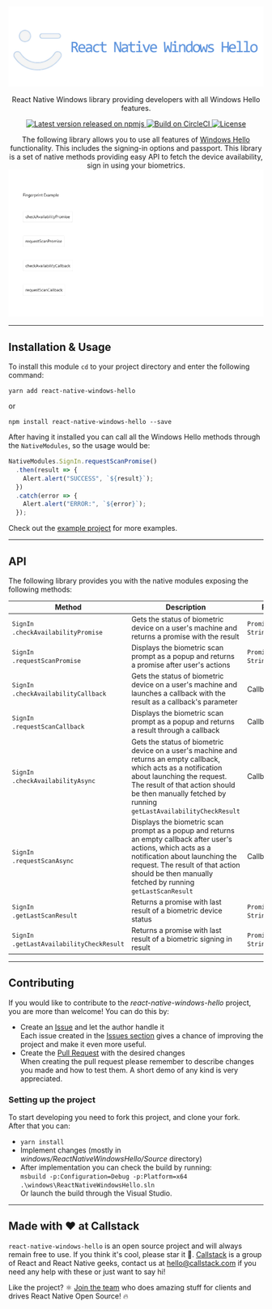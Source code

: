 <p align="center">
  <img src=".github/Resources/Logo-README.png"/>
</p>
<p align="center">
    React Native Windows library providing developers with all Windows Hello features.
</p>
<p align="center">
    <a href="https://www.npmjs.com/package/react-native-windows-hello">
        <img src="https://img.shields.io/npm/v/react-native-windows-hello.svg" alt="Latest version released on npmjs" />
    </a>
    <a href="https://app.circleci.com/pipelines/github/callstack-internal/react-native-windows-hello?branch=main">
        <img src="https://circleci.com/gh/callstack-internal/react-native-windows-hello/tree/main.svg?style=shield&circle-token=a33ea7456d30188df4b5344e26c9a47ea535c376" alt="Build on CircleCI" />
    </a>
    <a href="https://github.com/callstack-internal/react-native-windows-hello/blob/main/LICENSE.md">
        <img src="https://img.shields.io/npm/l/react-native-windows-hello.svg" alt="License" />
    </a>
</p>


<p align="center">
    The following library allows you to use all features of <a href="https://support.microsoft.com/en-us/windows/sign-in-to-your-microsoft-account-with-windows-hello-or-a-security-key-800a8c01-6b61-49f5-0660-c2159bea4d84#WindowsVersion=Windows_10">Windows Hello</a> functionality. This includes the signing-in options and passport.
    This library is a set of native methods providing easy API to fetch the device availability, sign in using your biometrics.
    <img src=".github/Resources/RNW-Hello-FullExample.gif"/>
</p>

---

## Installation & Usage

To install this module `cd` to your project directory and enter the following command:
```
yarn add react-native-windows-hello
```
or
```
npm install react-native-windows-hello --save
```

After having it installed you can call all the Windows Hello methods through the `NativeModules`, so the usage would be:
```javascript
NativeModules.SignIn.requestScanPromise()
  .then(result => {
    Alert.alert("SUCCESS", `${result}`);
  })
  .catch(error => {
    Alert.alert("ERROR:", `${error}`);
  });
```

Check out the [example project](example) for more examples.

---

## API

The following library provides you with the native modules exposing the following methods:

| Method | Description | Returns |
| ------ | - | - |
| `SignIn`<br/>`.checkAvailabilityPromise` | Gets the status of biometric device on a user's machine and returns a promise with the result | `Promise` with `String` |
| `SignIn`<br/>`.requestScanPromise` | Displays the biometric scan prompt as a popup and returns a promise after user's actions | `Promise` with `String` |
| `SignIn`<br/>`.checkAvailabilityCallback` | Gets the status of biometric device on a user's machine and launches a callback with the result as a callback's parameter | Callback(`String`) |
| `SignIn`<br/>`.requestScanCallback` | Displays the biometric scan prompt as a popup and returns a result through a callback | Callback(`String`) |
| `SignIn`<br/>`.checkAvailabilityAsync` | Gets the status of biometric device on a user's machine and returns an empty callback, which acts as a notification about launching the request. The result of that action should be then manually fetched by running `getLastAvailabilityCheckResult` | Callback() |
| `SignIn`<br/>`.requestScanAsync` | Displays the biometric scan prompt as a popup and returns an empty callback after user's actions, which acts as a notification about launching the request. The result of that action should be then manually fetched by running `getLastScanResult` | Callback() |
| `SignIn`<br/>`.getLastScanResult` | Returns a promise with last result of a biometric device status | `Promise` with `String` |
| `SignIn`<br/>`.getLastAvailabilityCheckResult` | Returns a promise with last result of a biometric signing in result | `Promise` with `String` |

---

## Contributing

If you would like to contribute to the *react-native-windows-hello* project, you are more than welcome!
You can do this by:
* Create an [Issue](https://github.com/callstack/react-native-windows-hello/issues/new) and let the author handle it
<br/>Each issue created in the [Issues section](https://github.com/callstack/react-native-windows-hello/issues) gives a chance of improving the project and make it even more useful.
* Create the [Pull Request](https://github.com/callstack/react-native-windows-hello/compare) with the desired changes
<br/>When creating the pull request please remember to describe changes you made and how to test them. A short demo of any kind is very appreciated.

### Setting up the project

To start developing you need to fork this project, and clone your fork.
<br/>After that you can:
* `yarn install`
* Implement changes (mostly in *windows/ReactNativeWindowsHello/Source* directory)
* After implementation you can check the build by running:
<br/>`msbuild -p:Configuration=Debug -p:Platform=x64 .\windows\ReactNativeWindowsHello.sln`
<br/>Or launch the build through the Visual Studio.

---

## Made with ❤️ at Callstack

`react-native-windows-hello` is an open source project and will always remain free to use. If you think it's cool, please star it 🌟. [Callstack](https://callstack.com/) is a group of React and React Native geeks, contact us at [hello@callstack.com](mailto:hello@callstack.com) if you need any help with these or just want to say hi!

Like the project? ⚛️ [Join the team](https://callstack.com/careers) who does amazing stuff for clients and drives React Native Open Source! 🔥
